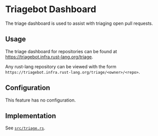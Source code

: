 # Triagebot Dashboard

The triage dashboard is used to assist with triaging open pull requests.

## Usage

The triage dashboard for repositories can be found at <https://triagebot.infra.rust-lang.org/triage>.

Any rust-lang repository can be viewed with the form `https://triagebot.infra.rust-lang.org/triage/<owner>/<repo>`.

## Configuration

This feature has no configuration.

## Implementation

See [`src/triage.rs`](https://github.com/rust-lang/triagebot/blob/HEAD/src/triage.rs).
